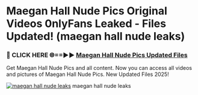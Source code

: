 # Maegan Hall Nude Pics Original Videos 0nlyFans Leaked - Files Updated! (maegan hall nude leaks)

<h3>🔴 CLICK HERE 🌐==►► <a href="https://tinyurl.com/2p9ay9w9" rel="nofollow">Maegan Hall Nude Pics Updated Files</a></h3>

Get Maegan Hall Nude Pics and all content. Now you can access all videos and pictures of Maegan Hall Nude Pics. New Updated Files 2025!

[![maegan hall nude leaks](https://i.imgur.com/KQgVmj3.gif)](https://tinyurl.com/2p9ay9w9)
maegan hall nude leaks